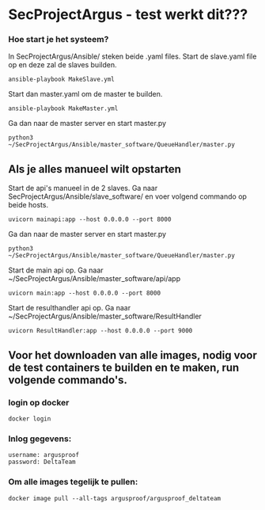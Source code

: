 # SecProjectArgus - test werkt dit???
### Hoe start je het systeem?
In SecProjectArgus/Ansible/ steken beide .yaml files.
Start de slave.yaml file op en deze zal de slaves builden.
<br>
```
ansible-playbook MakeSlave.yml
```
Start dan master.yaml om de master te builden. 
<br>
```
ansible-playbook MakeMaster.yml
```
Ga dan naar de master server en start master.py
```
python3 ~/SecProjectArgus/Ansible/master_software/QueueHandler/master.py
```

## Als je alles manueel wilt opstarten
Start de api's manueel in de 2 slaves. Ga naar SecProjectArgus/Ansible/slave_software/ en voer volgend commando op beide hosts.
```
uvicorn mainapi:app --host 0.0.0.0 --port 8000 
```
Ga dan naar de master server en start master.py
```
python3 ~/SecProjectArgus/Ansible/master_software/QueueHandler/master.py
```
Start de main api op. Ga naar ~/SecProjectArgus/Ansible/master_software/api/app
```
uvicorn main:app --host 0.0.0.0 --port 8000 
```
Start de resulthandler api op. Ga naar ~/SecProjectArgus/Ansible/master_software/ResultHandler
```
uvicorn ResultHandler:app --host 0.0.0.0 --port 9000 
```
## Voor het downloaden van alle images, nodig voor de test containers te builden en te maken, run volgende commando's.

### login op docker
```
docker login
```
### Inlog gegevens:
```
username: argusproof
password: DeltaTeam
```
### Om alle images tegelijk te pullen:
```
docker image pull --all-tags argusproof/argusproof_deltateam
```
